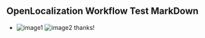 ## OpenLocalization Workflow Test MarkDown
* ![image1](.\1b649398-22d0-4d0d-8220-e85650634f2b.png)   ![image2](.\4d81c046-aad6-43b0-88f1-05c2ed696ecd.png) 
thanks!